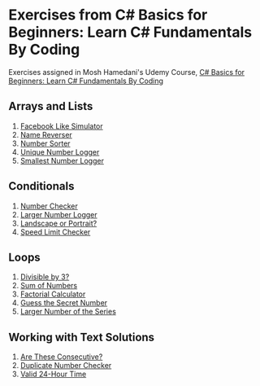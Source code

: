 Exercises from C# Basics for Beginners: Learn C# Fundamentals By Coding
=======================================================================

Exercises assigned in Mosh Hamedani's Udemy Course, [C# Basics for Beginners: Learn C# Fundamentals By Coding](https://www.udemy.com/csharp-tutorial-for-beginners/)

## Arrays and Lists
1. [Facebook Like Simulator](https://github.com/tayloracox/CSharp-Basics/blob/master/Arrays-and-Lists/Exercise-1/Exercise-1/Program.cs)
2. [Name Reverser](https://github.com/tayloracox/CSharp-Basics/blob/master/Arrays-and-Lists/Exercise-2/Exercise-2/Program.cs)
3. [Number Sorter](https://github.com/tayloracox/CSharp-Basics/blob/master/Arrays-and-Lists/Exercise-3/Exercise-3/Program.cs)
4. [Unique Number Logger](https://github.com/tayloracox/CSharp-Basics/blob/master/Arrays-and-Lists/Exercise-4/Exercise-4/Program.cs)
5. [Smallest Number Logger](https://github.com/tayloracox/CSharp-Basics/blob/master/Arrays-and-Lists/Exercise-5/Exercise-5/Program.cs)

## Conditionals
1. [Number Checker](https://github.com/tayloracox/CSharp-Basics/blob/master/Conditionals/Exercise-1/Exercise-1/Program.cs)
2. [Larger Number Logger](https://github.com/tayloracox/CSharp-Basics/blob/master/Conditionals/Exercise-2/Exercise-2/Program.cs)
3. [Landscape or Portrait?](https://github.com/tayloracox/CSharp-Basics/blob/master/Conditionals/Exercise-3/Exercise-3/Program.cs)
4. [Speed Limit Checker](https://github.com/tayloracox/CSharp-Basics/blob/master/Conditionals/Exercise-4/Exercise-4/Program.cs)

## Loops
1. [Divisible by 3?](https://github.com/tayloracox/CSharp-Basics/blob/master/Loops/Exercise-1/Exercise-1/Program.cs)
2. [Sum of Numbers](https://github.com/tayloracox/CSharp-Basics/blob/master/Loops/Exercise-2/Exercise-2/Program.cs)
3. [Factorial Calculator](https://github.com/tayloracox/CSharp-Basics/blob/master/Loops/Exercise-3/Exercise-3/Program.cs)
4. [Guess the Secret Number](https://github.com/tayloracox/CSharp-Basics/blob/master/Loops/Exercise-4/Exercise-4/Program.cs)
5. [Larger Number of the Series](https://github.com/tayloracox/CSharp-Basics/blob/master/Loops/Exercise-5/Exercise-5/Program.cs)

## Working with Text Solutions
1. [Are These Consecutive?](https://github.com/tayloracox/CSharp-Basics/blob/master/Working-With-Text-Solutions/Exercise-1/Exercise-1/Program.cs)
2. [Duplicate Number Checker](https://github.com/tayloracox/CSharp-Basics/blob/master/Working-With-Text-Solutions/Exercise-2/Exercise-2/Program.cs)
3. [Valid 24-Hour Time](https://github.com/tayloracox/CSharp-Basics/blob/master/Working-With-Text-Solutions/Exercise-3/Exercise-3/Program.cs)